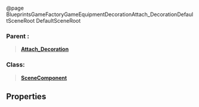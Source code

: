 @page BlueprintsGameFactoryGameEquipmentDecorationAttach_DecorationDefaultSceneRoot DefaultSceneRoot
### Parent :
<b><a href="_blueprints_game_factory_game_equipment_decoration_attach__decoration.html"><blockquote>Attach_Decoration</blockquote></a></b>
### Class:
<b><a href="_class_script_scene_component.html"><blockquote>SceneComponent</blockquote></a></b>
## Properties
